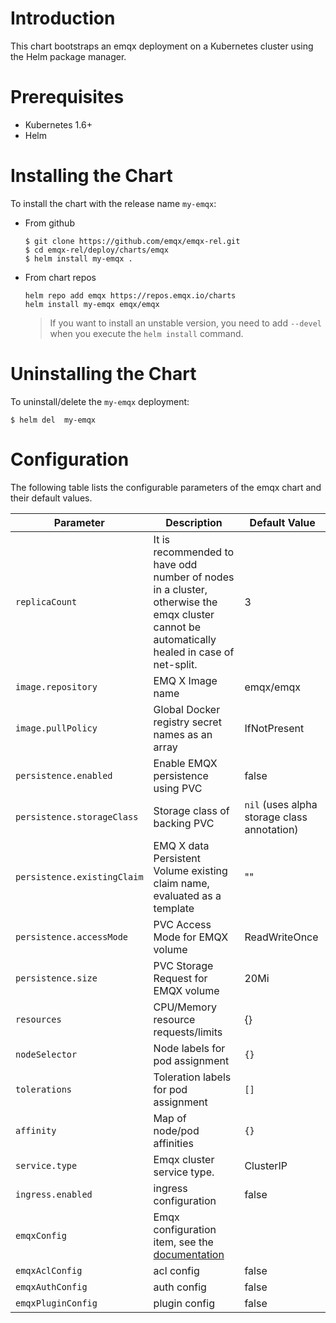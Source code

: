 # Introduction
This chart bootstraps an emqx deployment on a Kubernetes cluster using the Helm package manager.

# Prerequisites
+ Kubernetes 1.6+
+ Helm

# Installing the Chart
To install the chart with the release name `my-emqx`:

+   From github
    ```
    $ git clone https://github.com/emqx/emqx-rel.git
    $ cd emqx-rel/deploy/charts/emqx
    $ helm install my-emqx .
    ```

+   From chart repos
    ```
    helm repo add emqx https://repos.emqx.io/charts
    helm install my-emqx emqx/emqx
    ```
    > If you want to install an unstable version, you need to add `--devel` when you execute the `helm install` command.

# Uninstalling the Chart
To uninstall/delete the `my-emqx` deployment:
```
$ helm del  my-emqx
```

# Configuration
The following table lists the configurable parameters of the emqx chart and their default values.

| Parameter  | Description | Default Value |
| ---        |  ---        | ---           |
| `replicaCount` | It is recommended to have odd number of nodes in a cluster, otherwise the emqx cluster cannot be automatically healed in case of net-split. |3|
| `image.repository` | EMQ X Image name |emqx/emqx|
| `image.pullPolicy`  | Global Docker registry secret names as an array |IfNotPresent|
| `persistence.enabled` | Enable EMQX persistence using PVC |false|
| `persistence.storageClass` | Storage class of backing PVC |`nil` (uses alpha storage class annotation)|
| `persistence.existingClaim` | EMQ X data Persistent Volume existing claim name, evaluated as a template |""|
| `persistence.accessMode` | PVC Access Mode for EMQX volume |ReadWriteOnce|
| `persistence.size` | PVC Storage Request for EMQX volume |20Mi|
| `resources` | CPU/Memory resource requests/limits |{}|
| `nodeSelector` | Node labels for pod assignment |`{}`|
| `tolerations` | Toleration labels for pod assignment |`[]`|
| `affinity` | Map of node/pod affinities |`{}`|
| `service.type`  | Emqx cluster service type. |ClusterIP|
| `ingress.enabled` | ingress configuration | false |
| `emqxConfig` | Emqx configuration item, see the [documentation](https://github.com/emqx/emqx-docker#emq-x-configuration) | |
| `emqxAclConfig` | acl config | false |
| `emqxAuthConfig` | auth config | false |
| `emqxPluginConfig` | plugin config | false |
